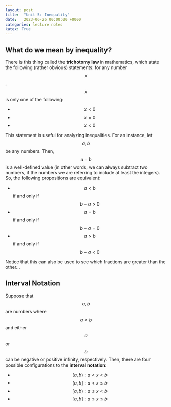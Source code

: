 ```yaml
---
layout: post
title:  "Unit 5: Inequality"
date:   2023-06-26 00:00:00 +0000
categories: lecture notes
katex: True
---
```


## What do we mean by inequality?

There is this thing called the **trichotomy law** in mathematics, which state the following (rather obvious) statements: for any number $$x$$, $$x$$ is only one of the following:
* $$x < 0$$
* $$x = 0$$
* $$x < 0$$

This statement is useful for analyzing inequalities. For an instance, let $$a, b$$ be any numbers. Then, $$a - b$$ is a well-defined value (in other words, we can always subtract two numbers, if the numbers we are referring to include at least the integers). So, the following propositions are equivalent:
* $$a < b$$ if and only if $$b - a  > 0$$
* $$a = b$$ if and only if $$b - a = 0$$
* $$a > b$$ if and only if $$b - a < 0$$

Notice that this can also be used to see which fractions are greater than the other...

## Interval Notation

Suppose that $$a, b$$ are numbers where $$a < b$$ and either $$a$$ or $$b$$ can be negative or positive infinity, respectively. Then, there are four possible configurations to the __interval notation__:  

* $$(a,b): a < x < b$$  
* $$(a,b]: a < x \leq b$$  
* $$[a,b): a \leq x < b$$  
* $$[a,b]: a \leq x \leq b$$  